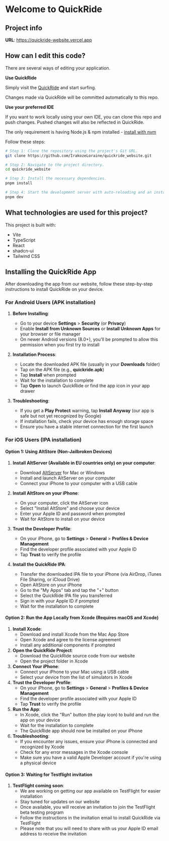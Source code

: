 # Welcome to QuickRide

## Project info

**URL**: https://quickride-website.vercel.app

## How can I edit this code?

There are several ways of editing your application.

**Use QuickRide**

Simply visit the [QuickRide](https://quickride-website.vercel.app) and start surfing.

Changes made via QuickRide will be committed automatically to this repo.

**Use your preferred IDE**

If you want to work locally using your own IDE, you can clone this repo and push changes. Pushed changes will also be reflected in QuickRide.

The only requirement is having Node.js & npm installed - [install with nvm](https://github.com/nvm-sh/nvm#installing-and-updating)

Follow these steps:

```sh
# Step 1: Clone the repository using the project's Git URL.
git clone https://github.com/IrakozeLoraine/quickride_website.git

# Step 2: Navigate to the project directory.
cd quickride_website

# Step 3: Install the necessary dependencies.
pnpm install

# Step 4: Start the development server with auto-reloading and an instant preview.
pnpm dev
```

## What technologies are used for this project?

This project is built with:

- Vite
- TypeScript
- React
- shadcn-ui
- Tailwind CSS

## Installing the QuickRide App

After downloading the app from our website, follow these step-by-step instructions to install QuickRide on your device.

### For Android Users (APK installation)

1. **Before Installing**:
   - Go to your device **Settings** > **Security** (or **Privacy**)
   - Enable **Install from Unknown Sources** or **Install Unknown Apps** for your browser or file manager
   - On newer Android versions (8.0+), you'll be prompted to allow this permission when you first try to install

2. **Installation Process**:
   - Locate the downloaded APK file (usually in your **Downloads** folder)
   - Tap on the APK file (e.g., **quickride.apk**)
   - Tap **Install** when prompted
   - Wait for the installation to complete
   - Tap **Open** to launch QuickRide or find the app icon in your app drawer

3. **Troubleshooting**:
   - If you get a **Play Protect** warning, tap **Install Anyway** (our app is safe but not yet recognized by Google)
   - If installation fails, check your device has enough storage space
   - Ensure you have a stable internet connection for the first launch

### For iOS Users (IPA installation)

#### Option 1: Using AltStore (Non-Jailbroken Devices)

1. **Install AltServer (Available in EU countries only) on your computer**:
   - Download [AltServer](https://altstore.io/) for Mac or Windows
   - Install and launch AltServer on your computer
   - Connect your iPhone to your computer with a USB cable

2. **Install AltStore on your iPhone**:
   - On your computer, click the AltServer icon
   - Select "Install AltStore" and choose your device
   - Enter your Apple ID and password when prompted
   - Wait for AltStore to install on your device

3. **Trust the Developer Profile**:
   - On your iPhone, go to **Settings** > **General** > **Profiles & Device Management**
   - Find the developer profile associated with your Apple ID
   - Tap **Trust** to verify the profile

4. **Install the QuickRide IPA**:
   - Transfer the downloaded IPA file to your iPhone (via AirDrop, iTunes File Sharing, or iCloud Drive)
   - Open AltStore on your iPhone
   - Go to the "My Apps" tab and tap the "+" button
   - Select the QuickRide IPA file you transferred
   - Sign in with your Apple ID if prompted
   - Wait for the installation to complete

#### Option 2: Run the App Locally from Xcode (Requires macOS and Xcode)
1. **Install Xcode**:
   - Download and install Xcode from the Mac App Store
   - Open Xcode and agree to the license agreement
   - Install any additional components if prompted
2. **Open the QuickRide Project**:
   - Download the QuickRide source code from our website
   - Open the project folder in Xcode
3. **Connect Your iPhone**:
   - Connect your iPhone to your Mac using a USB cable
   - Select your device from the list of simulators in Xcode
4. **Trust the Developer Profile**:
   - On your iPhone, go to **Settings** > **General** > **Profiles & Device Management**
   - Find the developer profile associated with your Apple ID
   - Tap **Trust** to verify the profile
5. **Run the App**:
   - In Xcode, click the "Run" button (the play icon) to build and run the app on your device
   - Wait for the installation to complete
   - The QuickRide app should now be installed on your iPhone
6. **Troubleshooting**:
   - If you encounter any issues, ensure your iPhone is connected and recognized by Xcode
   - Check for any error messages in the Xcode console
   - Make sure you have a valid Apple Developer account if you're using a physical device

#### Option 3: Waiting for Testflight invitation
1. **TestFlight coming soon**:
   - We are working on getting our app available on TestFlight for easier installation
   - Stay tuned for updates on our website
   - Once available, you will receive an invitation to join the TestFlight beta testing program
   - Follow the instructions in the invitation email to install QuickRide via TestFlight
   - Please note that you will need to share with us your Apple ID email address to receive the invitation

